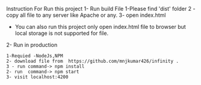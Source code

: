 Instruction For Run this project
1- Run build File 
   1-Please find 'dist' folder 
   2 - copy all file to any server like Apache or any.
  3- open index.html 

  * You can also run this project only open index.html file to browser but local storage is not supported for file.

  2- Run in production 

    1-Requied -NodeJs,NPM 
    2- download file from  https://github.com/mnjkumar426/infinity .
    3 - run command-> npm install
    2- run  command-> npm start
    3- visit localhost:4200




